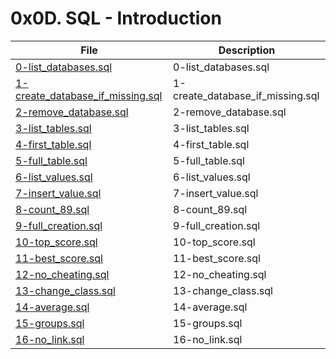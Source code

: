 # 0x0D. SQL - Introduction

| File      | Description |
| ----------- | ----------- |
| [0-list_databases.sql](./0-list_databases.sql) | 0-list_databases.sql |
| [1-create_database_if_missing.sql](./1-create_database_if_missing.sql) | 1-create_database_if_missing.sql |
| [2-remove_database.sql](./2-remove_database.sql) | 2-remove_database.sql |
| [3-list_tables.sql](./3-list_tables.sql) | 3-list_tables.sql |
| [4-first_table.sql](./4-first_table.sql) | 4-first_table.sql |
| [5-full_table.sql](./5-full_table.sql) | 5-full_table.sql |
| [6-list_values.sql](./6-list_values.sql) | 6-list_values.sql |
| [7-insert_value.sql](./7-insert_value.sql) | 7-insert_value.sql |
| [8-count_89.sql](./8-count_89.sql) | 8-count_89.sql |
| [9-full_creation.sql](./9-full_creation.sql) | 9-full_creation.sql |
| [10-top_score.sql](./10-top_score.sql) | 10-top_score.sql |
| [11-best_score.sql](./11-best_score.sql) | 11-best_score.sql |
| [12-no_cheating.sql](./12-no_cheating.sql) | 12-no_cheating.sql |
| [13-change_class.sql](./13-change_class.sql) | 13-change_class.sql |
| [14-average.sql](./14-average.sql) | 14-average.sql |
| [15-groups.sql](./15-groups.sql) | 15-groups.sql |
| [16-no_link.sql](./16-no_link.sql) | 16-no_link.sql |
